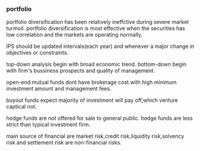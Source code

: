 ### portfolio

portfolio diversification has been relatively ineffctive during severe market turmoil.
portfolio diversification is most effective when the securities has low correlation and the markets are operating normally.

IPS should be updated intervals(each year) and whenever a major change in objectives or constraints.

top-down analysis begin with broad economic trend.
bottom-down begin with firm's bussiness prospects and quality of management.

open-end mutual funds dont have brokerage cost.with high minimum investment amount and management fees.

buyout funds expect majority of investment will pay off,which venture captical not.

hedge funds are not offered for sale to general public.
hedge funds are less strict than typical investment firm.

main source of financial are market risk,credit risk,liquidity risk,solvency risk and settlement risk are non-financial risks.



